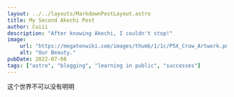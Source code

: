 ```yaml
---
layout: ../../layouts/MarkdownPostLayout.astro
title: My Second Akechi Post
author: Cuiii
description: "After knowing Akechi, I couldn't stop!"
image:
    url: "https://megatenwiki.com/images/thumb/1/1c/P5X_Crow_Artwork.png/600px-P5X_Crow_Artwork.png"
    alt: "Our Beauty."
pubDate: 2022-07-08
tags: ["astro", "blogging", "learning in public", "successes"]
---
```

这个世界不可以没有明明